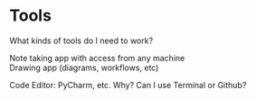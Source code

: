 # Tools  

What kinds of tools do I need to work?  

Note taking app with access from any machine  
Drawing app (diagrams, workflows, etc)

Code Editor: PyCharm, etc. Why? Can I use Terminal or Github?
